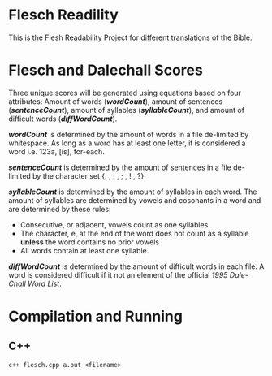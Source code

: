 # Flesch Readility

This is the Flesh Readability Project for different translations of the Bible.

# Flesch and Dalechall Scores

Three unique scores will be generated using equations based on four attributes: Amount of words (**_wordCount_**), amount of sentences (**_sentenceCount_**), amount of syllables (**_syllableCount_**), and amount of difficult words (**_diffWordCount_**). 

**_wordCount_** is determined by the amount of words in a file de-limited by whitespace. As long as a word has at least one letter, it is considered a word i.e. 123a, [is], for-each.

**_sentenceCount_** is determined by the amount of sentences in a file de-limited by the character set {. , : , ; , ! , ?}.

**_syllableCount_** is determined by the amount of syllables in each word. The amount of syllables are determined by vowels and cosonants in a word and are determined by these rules:
- Consecutive, or adjacent, vowels count as one syllables
- The character, e, at the end of the word does not count as a syllable **unless** the word contains no prior vowels
- All words contain at least one syllable.

**_diffWordCount_** is determined by the amount of difficult words in each file. A word is considered difficult if it not an element of the official _1995 Dale-Chall Word List_. 

# Compilation and Running

## C++
`c++ flesch.cpp
a.out <filename>`